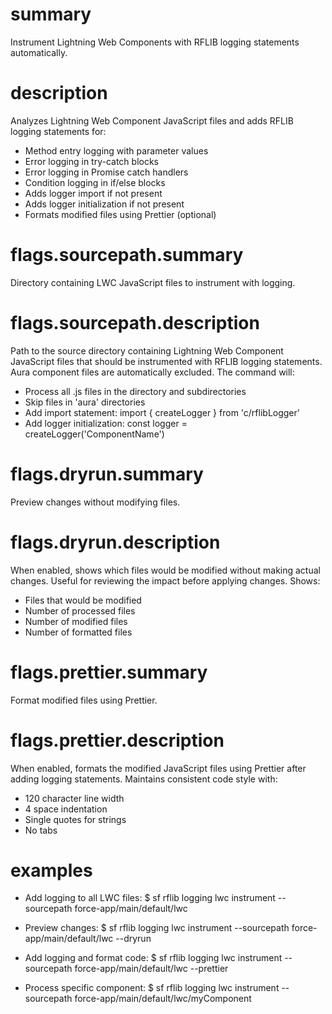 # summary

Instrument Lightning Web Components with RFLIB logging statements automatically.

# description

Analyzes Lightning Web Component JavaScript files and adds RFLIB logging statements for:
- Method entry logging with parameter values
- Error logging in try-catch blocks
- Error logging in Promise catch handlers
- Condition logging in if/else blocks
- Adds logger import if not present
- Adds logger initialization if not present
- Formats modified files using Prettier (optional)

# flags.sourcepath.summary

Directory containing LWC JavaScript files to instrument with logging.

# flags.sourcepath.description

Path to the source directory containing Lightning Web Component JavaScript files that should be instrumented with RFLIB logging statements. Aura component files are automatically excluded. The command will:
- Process all .js files in the directory and subdirectories
- Skip files in 'aura' directories
- Add import statement: import { createLogger } from 'c/rflibLogger'
- Add logger initialization: const logger = createLogger('ComponentName')

# flags.dryrun.summary

Preview changes without modifying files.

# flags.dryrun.description

When enabled, shows which files would be modified without making actual changes. Useful for reviewing the impact before applying changes. Shows:
- Files that would be modified
- Number of processed files
- Number of modified files
- Number of formatted files

# flags.prettier.summary

Format modified files using Prettier.

# flags.prettier.description

When enabled, formats the modified JavaScript files using Prettier after adding logging statements. Maintains consistent code style with:
- 120 character line width
- 4 space indentation
- Single quotes for strings
- No tabs

# examples

- Add logging to all LWC files:
$ sf rflib logging lwc instrument --sourcepath force-app/main/default/lwc

- Preview changes:
$ sf rflib logging lwc instrument --sourcepath force-app/main/default/lwc --dryrun

- Add logging and format code:
$ sf rflib logging lwc instrument --sourcepath force-app/main/default/lwc --prettier

- Process specific component:
$ sf rflib logging lwc instrument --sourcepath force-app/main/default/lwc/myComponent
